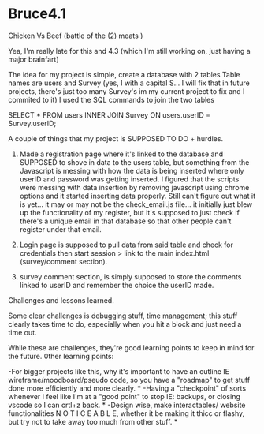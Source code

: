 # Bruce4.1
Chicken Vs Beef (battle of the (2) meats )

Yea, I'm really late for this and 4.3 (which I'm still working on, just having a major brainfart)


The idea for my project is simple, create a database with 2 tables
Table names are users and Survey (yes, I with a capital S... I will fix that in future projects, there's just too many Survey's im my current project to fix and I commited to it)
I used the SQL commands to join the two tables

SELECT *
FROM users
INNER JOIN Survey ON users.userID = Survey.userID;

A couple of things that my project is SUPPOSED TO DO + hurdles.

1) Made a registration page where it's linked to the database and SUPPOSED to shove in data to the users table, but something from the Javascript is messing with how the data is being inserted where only userID and password was getting inserted. I figured that the scripts were messing with data insertion by removing javascript using chrome options and it started inserting data properly. Still can't figure out what it is yet... it may or may not be the check_email.js file... it initially just blew up the functionality of my register, but it's supposed to just check if there's a unique email in that database so that other people can't register under that email.

2) Login page is supposed to pull data from said table and check for credentials then start session > link to the main index.html (survey/comment section).

3) survey comment section, is simply supposed to store the comments linked to userID and remember the choice the userID made.


Challenges and lessons learned.

Some clear challenges is debugging stuff, time management; this stuff clearly takes time to do, especially when you hit a block and just need a time out.

While these are challenges, they're good learning points to keep in mind for the future. 
0ther learning points: 

-For bigger projects like this, why it's important to have an outline IE wireframe/moodboard/pseudo code, so you have a "roadmap" to get stuff done more efficiently and more clearly. 
*
-Having a "checkpoint" of sorts whenever I feel like I'm at a "good point" to stop IE: backups, or closing vscode so I can crtl+z back.
*
-Design wise, make interactables/ website functionalities N O T I C E A B L E, whether it be making it thicc or flashy, but try not to take away too much from other stuff.
*
